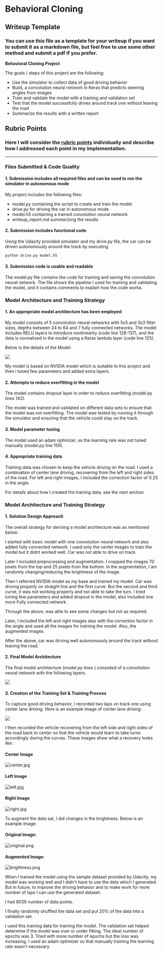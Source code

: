 
# **Behavioral Cloning** 

## Writeup Template

### You can use this file as a template for your writeup if you want to submit it as a markdown file, but feel free to use some other method and submit a pdf if you prefer.



**Behavioral Cloning Project**

The goals / steps of this project are the following:
* Use the simulator to collect data of good driving behavior
* Build, a convolution neural network in Keras that predicts steering angles from images
* Train and validate the model with a training and validation set
* Test that the model successfully drives around track one without leaving the road
* Summarize the results with a written report


[//]: # (Image References)

[image1]: ./examples/placeholder.png "Model Visualization"
[image2]: ./examples/placeholder.png "Grayscaling"
[image3]: ./examples/placeholder_small.png "Recovery Image"
[image4]: ./examples/placeholder_small.png "Recovery Image"
[image5]: ./examples/placeholder_small.png "Recovery Image"
[image6]: ./examples/placeholder_small.png "Normal Image"
[image7]: ./examples/placeholder_small.png "Flipped Image"

## Rubric Points
### Here I will consider the [rubric points](https://review.udacity.com/#!/rubrics/432/view) individually and describe how I addressed each point in my implementation.  

---
### Files Submitted & Code Quality

#### 1. Submission includes all required files and can be used to run the simulator in autonomous mode

My project includes the following files:
* model.py containing the script to create and train the model
* drive.py for driving the car in autonomous mode
* model.h5 containing a trained convolution neural network 
* writeup_report.md summarizing the results

#### 2. Submission includes functional code
Using the Udacity provided simulator and my drive.py file, the car can be driven autonomously around the track by executing 
```sh
python drive.py model.h5
```

#### 3. Submission code is usable and readable

The model.py file contains the code for training and saving the convolution neural network. The file shows the pipeline I used for training and validating the model, and it contains comments to explain how the code works.

### Model Architecture and Training Strategy

#### 1. An appropriate model architecture has been employed


My model consists of  5 convolution neural networks with 5x5 and 3x3 filter sizes, depths between 24 to 64 and 7 fully connected networks. The model includes RELU layers to introduce nonlinearity (code line 128-137), and the data is normalized in the model using a Keras lambda layer (code line 125). 



Below is the details of the Model:

![](model_summary.PNG)


My model is based on NVIDIA model which is suitable to this project and then i tuned few parameters and added extra layers. 


#### 2. Attempts to reduce overfitting in the model

The model contains dropout layer in order to reduce overfitting (model.py lines 142). 

The model was trained and validated on different data sets to ensure that the model was not overfitting. The model was tested by running it through the simulator and ensuring that the vehicle could stay on the track.

#### 3. Model parameter tuning

The model used an adam optimizer, so the learning rate was not tuned manually (model.py line 159).

#### 4. Appropriate training data

Training data was chosen to keep the vehicle driving on the road. I used a combination of center lane driving, recovering from the left and right sides of the road. For left and right images, I included the correction factor of 0.25 in the angle. 

For details about how I created the training data, see the next section. 

### Model Architecture and Training Strategy

#### 1. Solution Design Approach

The overall strategy for deriving a model architecture was as mentioned below:

I started with basic model with one convolution neural network and also added fully connected network. I used only the center images to train the model but it didnt worked well. Car was not able to drive on track.

Later I included preprocessing and augmentation. I cropped the images 70 pixels from the top and 25 pixels from the bottom. 
In the augmentation, I am randomly changing/reducing the brightness of the image. 

Then I referred NVIDIA model as my base and trained my model. Car was driving properly on straight line and the first curve. But the second and third curve, it was not working properly and not able to take the turn. I tried tuning few parameters and added dropout in the model, also included one more Fully connected network. 

Through the above, was able to see some changes but not as required. 

Later, I included the left and right images also with the correction factor in the angle and used all the images for training the model. Also, the augmented images. 


After the above, car was driving well autonomously around the track without leaving the road. 

#### 2. Final Model Architecture

The final model architecture (model.py lines ) consisted of a convolution neural network with the following layers.

![](model_summary.PNG)

#### 3. Creation of the Training Set & Training Process

To capture good driving behavior, I recorded two laps on track one using center lane driving. Here is an example image of center lane driving:

![](center.jpg)

I then recorded the vehicle recovering from the left side and right sides of the road back to center so that the vehicle would learn to take turns accordingly during the curves. These images show what a recovery looks like :

#### Center Image

![center.jpg](attachment:center.jpg)

#### Left Image

![left.jpg](attachment:left.jpg)

#### Right Image

![right.jpg](attachment:right.jpg)



To augment the data sat, I did changes in the brightness. Below is an example image:

#### Original Image: 

![original.png](attachment:original.png)

#### Augmented Image:

![brightness.png](attachment:brightness.png)



When I trained the model using the sample dataset provided by Udacity, my model was working well and I didn't have to use the data which I generated. But in future, to improve the driving behavior and to make work for more number of laps I can use the generated dataset. 

I had 8036 number of data points.

I finally randomly shuffled the data set and put 20% of the data into a validation set. 

I used this training data for training the model. The validation set helped determine if the model was over or under fitting. The ideal number of epochs was 3. Tried with more number of epochs but the loss was increasing. I used an adam optimizer so that manually training the learning rate wasn't necessary.

